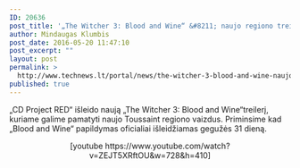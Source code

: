 ```yaml
---
ID: 20636
post_title: '„The Witcher 3: Blood and Wine“ &#8211; naujo regiono treileris'
author: Mindaugas Klumbis
post_date: 2016-05-20 11:47:10
post_excerpt: ""
layout: post
permalink: >
  http://www.technews.lt/portal/news/the-witcher-3-blood-and-wine-naujo-regiono-treileris/
published: true
---
```

„CD Project RED“ išleido naują „The Witcher 3: Blood and Wine“treilerį, kuriame galime pamatyti naujo Toussaint regiono vaizdus. Priminsime kad „Blood and Wine“ papildymas oficialiai išleidžiamas gegužės 31 dieną.
<p style="text-align: center">[youtube https://www.youtube.com/watch?v=ZEJT5XRftOU&w=728&h=410]</p>